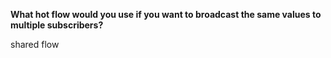 **What hot flow would you use if you want to broadcast the same values to multiple subscribers?**

<div class="hint">
  shared flow
</div>

